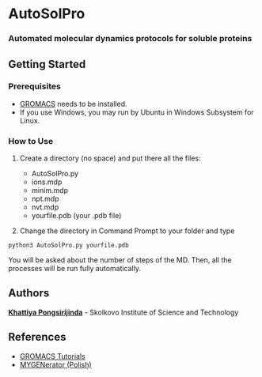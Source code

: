 # AutoSolPro
### Automated molecular dynamics protocols for soluble proteins
## Getting Started
### Prerequisites
* [GROMACS](http://www.gromacs.org/) needs to be installed.
* If you use Windows, you may run by Ubuntu in Windows Subsystem for Linux.
### How to Use
1. Create a directory (no space) and put there all the files:
    * AutoSolPro.py
    * ions.mdp
    * minim.mdp
    * npt.mdp
    * nvt.mdp
    * yourfile.pdb (your .pdb file)
    
2. Change the directory in Command Prompt to your folder and type
```
python3 AutoSolPro.py yourfile.pdb
```
You will be asked about the number of steps of the MD. Then, all the processes will be run fully automatically.

## Authors
**[Khattiya Pongsirijinda](mailto:Khattiya.Pongsirijinda@skoltech.ru)** - Skolkovo Institute of Science and Technology

## References
* [GROMACS Tutorials](http://www.mdtutorials.com/gmx/)
* [MYGENerator (Polish)](https://mygen.wbbib.uj.edu.pl/mygenerator)
